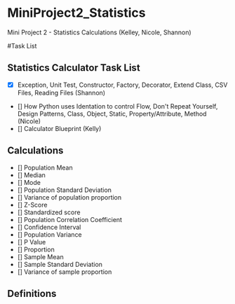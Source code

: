 # MiniProject2_Statistics
Mini Project 2 - Statistics Calculations (Kelley, Nicole, Shannon)

#Task List
## Statistics Calculator Task List

- [x] Exception, Unit Test, Constructor, Factory, Decorator, Extend Class, CSV Files, Reading Files (Shannon)
- [] How Python uses Identation to control Flow, Don't Repeat Yourself, Design Patterns, Class, Object, Static, Property/Attribute, Method (Nicole)
- [] Calculator Blueprint (Kelly)


## Calculations

- [] Population Mean
- [] Median
- [] Mode
- [] Population Standard Deviation
- [] Variance of population proportion
- [] Z-Score
- [] Standardized score
- [] Population Correlation Coefficient
- [] Confidence Interval
- [] Population Variance
- [] P Value
- [] Proportion
- [] Sample Mean
- [] Sample Standard Deviation
- [] Variance of sample proportion

## Definitions

